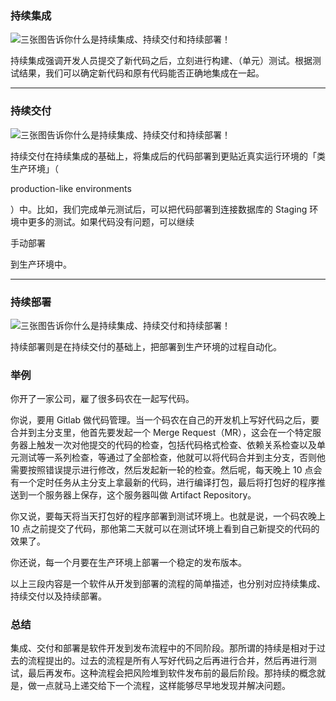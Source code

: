 ### **持续集成**

![三张图告诉你什么是持续集成、持续交付和持续部署！](https://www.seoxiehui.cn/data/attachment/portal/201810/07/130459rg586sigqguhyi26.jpg)

持续集成强调开发人员提交了新代码之后，立刻进行构建、（单元）测试。根据测试结果，我们可以确定新代码和原有代码能否正确地集成在一起。

------

### 持续交付

![三张图告诉你什么是持续集成、持续交付和持续部署！](https://www.seoxiehui.cn/data/attachment/portal/201810/07/130459llctb3jjk3f1jj31.jpg)

持续交付在持续集成的基础上，将集成后的代码部署到更贴近真实运行环境的「类生产环境」（

production-like environments

）中。比如，我们完成单元测试后，可以把代码部署到连接数据库的 Staging 环境中更多的测试。如果代码没有问题，可以继续

手动部署

到生产环境中。

------

### 持续部署

![三张图告诉你什么是持续集成、持续交付和持续部署！](https://www.seoxiehui.cn/data/attachment/portal/201810/07/130459ez6z6kvj4j22dc65.jpg)

持续部署则是在持续交付的基础上，把部署到生产环境的过程自动化。

### 举例

你开了一家公司，雇了很多码农在一起写代码。

你说，要用 Gitlab 做代码管理。当一个码农在自己的开发机上写好代码之后，要合并到主分支里，他首先要发起一个 Merge Request（MR），这会在一个特定服务器上触发一次对他提交的代码的检查，包括代码格式检查、依赖关系检查以及单元测试等一系列检查，等通过了全部检查，他就可以将代码合并到主分支，否则他需要按照错误提示进行修改，然后发起新一轮的检查。然后呢，每天晚上 10 点会有一个定时任务从主分支上拿最新的代码，进行编译打包，最后将打包好的程序推送到一个服务器上保存，这个服务器叫做 Artifact Repository。

你又说，要每天将当天打包好的程序部署到测试环境上。也就是说，一个码农晚上 10 点之前提交了代码，那他第二天就可以在测试环境上看到自己新提交的代码的效果了。

你还说，每一个月要在生产环境上部署一个稳定的发布版本。

以上三段内容是一个软件从开发到部署的流程的简单描述，也分别对应持续集成、持续交付以及持续部署。

### 总结

集成、交付和部署是软件开发到发布流程中的不同阶段。那所谓的持续是相对于过去的流程提出的。过去的流程是所有人写好代码之后再进行合并，然后再进行测试，最后再发布。这种流程会把风险堆到软件发布前的最后阶段。那持续的概念就是，做一点就马上递交给下一个流程，这样能够尽早地发现并解决问题。